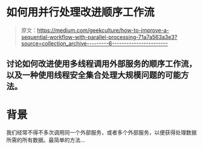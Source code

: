 # 如何用并行处理改进顺序工作流

> 原文：<https://medium.com/geekculture/how-to-improve-a-sequential-workflow-with-parallel-processing-71a7a563a3e3?source=collection_archive---------6----------------------->

## 讨论如何改进使用多线程调用外部服务的顺序工作流，以及一种使用线程安全集合处理大规模问题的可能方法。

# 背景

我们经常不得不多次调用同一个外部服务，或者多个外部服务，以便获得处理数据所需的所有数据。最简单的方法…